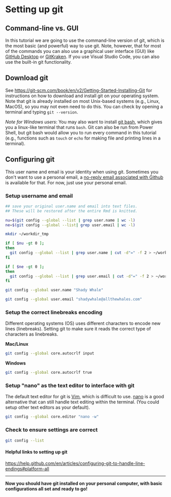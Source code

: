 # Setting up git

## Command-line vs. GUI

In this tutorial we are going to use the command-line version of git, which is the most basic (and powerful) way to use git. Note, however, that for most of the commands you can also use a graphical user interface (GUI) like [GitHub Desktop](https://desktop.github.com/) or [GitKraken](https://www.gitkraken.com/). If you use Visual Studio Code, you can also use the built-in git functionality.

## Download git

See https://git-scm.com/book/en/v2/Getting-Started-Installing-Git for instructions on how to download and install git on your operating system. Note that git is already installed on most Unix-based systems (e.g., Linux, MacOS), so you may not even need to do this. You can check by opening a terminal and typing `git --version`.

_Note for Windows users_: You may also want to install [git bash](https://www.atlassian.com/git/tutorials/git-bash), which gives you a linux-like terminal that runs `bash`. Git can also be run from Power Shell, but git bash would allow you to run every command in this tutorial (e.g., functions such as `touch` or `echo` for making file and printing lines in a terminal).

## Configuring git
This user name and email is your identity when using git. Sometimes you don't want to use a personal email, a [no-reply email associated with Github](https://help.github.com/en/articles/setting-your-commit-email-address#setting-your-commit-email-address-on-github) is available for that. For now, just use your personal email.

### Setup username and email
```bash
## save your original user.name and email into text files.
## These will be restored after the entire Rmd is knitted.

nu=$(git config --global --list | grep user.name | wc -l)
ne=$(git config --global --list| grep user.email | wc -l)

mkdir ~/workdir_tmp

if [ $nu -gt 0 ];
then
  git config --global --list | grep user.name | cut -d"=" -f 2 > ~/workdir_tmp/username.txt
fi

if [ $ne -gt 0 ];
then
  git config --global --list | grep user.email | cut -d"=" -f 2 > ~/workdir_tmp/email.txt
fi

```

```bash
git config --global user.name "Shady Whale"

git config --global user.email "shadywhale@allthewhales.com"
```

### Setup the correct linebreaks encoding
Different operating systems (OS) uses different characters to encode new lines (linebreaks). Setting git to make sure it reads the correct type of characters as linebreaks.

**Mac/Linux**

```bash
git config --global core.autocrlf input
```


**Windows**

```bash
git config --global core.autocrlf true
```

### Setup "nano" as the text editor to interface with git
The default text editor for git is [Vim](https://eastmanreference.com/a-quick-start-guide-for-beginners-to-the-vim-text-editor), which is difficult to use. [nano](https://www.howtogeek.com/howto/42980/the-beginners-guide-to-nano-the-linux-command-line-text-editor/) is a good alternative that can still handle text editing within the terminal. (You could setup other text editors as your default).

```bash
git config --global core.editor "nano -w"
```

### Check to ensure settings are correct
```bash
git config --list
```

#### Helpful links to setting up git
https://help.github.com/en/articles/configuring-git-to-handle-line-endings#platform-all

***
**Now you should have git installed on your personal computer, with basic configurations all set and ready to go!**

